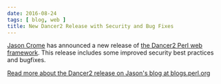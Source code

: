 ```yaml
---
date: 2016-08-24
tags: [ blog, web ]
title: New Dancer2 Release with Security and Bug Fixes
---
```


[Jason Crome](https://crome-plated.com/about) has announced a new
release of [the Dancer2 Perl web framework](http://perldancer.org). This
release includes some improved security best practices and bugfixes.

[Read more about the Dancer2 release on Jason's blog at
blogs.perl.org](http://blogs.perl.org/users/jason_a_crome/2016/08/dancer2-0203000-improves-session-security-fixes-decoding-bugs.html)

